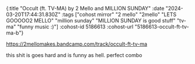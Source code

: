 {:title "Occult (ft. TV-MA) by 2 Mello and MILLION SUNDAY"
 :date "2024-03-20T17:44:31.830Z"
 :tags ["cohost mirror" "2 mello" "2mello" "LETS GOOOOO2 MELLO" "million sunday" "MILLION SUNDAY is good stuff" "tv-ma" "funny music :)"]
 :cohost-id 5186613
 :cohost-url "5186613-occult-ft-tv-ma-b"}

https://2mellomakes.bandcamp.com/track/occult-ft-tv-ma

this shit is goes hard and is funny as hell. perfect combo